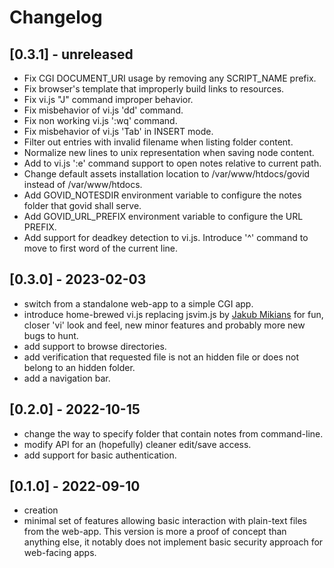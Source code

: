 # Changelog
## [0.3.1] - unreleased
- Fix CGI DOCUMENT_URI usage by removing any SCRIPT_NAME prefix.
- Fix browser's template that improperly build links to resources.
- Fix vi.js "J" command improper behavior.
- Fix misbehavior of vi.js 'dd' command.
- Fix non working vi.js ':wq' command.
- Fix misbehavior of vi.js 'Tab' in INSERT mode.
- Filter out entries with invalid filename when listing folder content.
- Normalize new lines to unix representation when saving node content.
- Add to vi.js ':e' command support to open notes relative to current path.
- Change default assets installation location to /var/www/htdocs/govid instead
  of /var/www/htdocs.
- Add GOVID_NOTESDIR environment variable to configure the notes folder that
  govid shall serve.
- Add GOVID_URL_PREFIX environment variable to configure the URL PREFIX.
- Add support for deadkey detection to vi.js. Introduce '^' command to move to
  first word of the current line.

## [0.3.0] - 2023-02-03
- switch from a standalone web-app to a simple CGI app.
- introduce home-brewed vi.js replacing jsvim.js by [Jakub
  Mikians](https://github.com/jakub-m) for fun, closer 'vi' look and feel, new
  minor features and probably more new bugs to hunt.
- add support to browse directories.
- add verification that requested file is not an hidden file or does not belong
  to an hidden folder.
- add a navigation bar.

## [0.2.0] - 2022-10-15
- change the way to specify folder that contain notes from command-line.
- modify API for an (hopefully) cleaner edit/save access.
- add support for basic authentication.

## [0.1.0] - 2022-09-10
- creation
- minimal set of features allowing basic interaction with plain-text files from
  the web-app. This version is more a proof of concept than anything else, it
  notably does not implement basic security approach for web-facing apps.


[modeline]: # ( vim: set fenc=utf-8 spell spl=en: )
